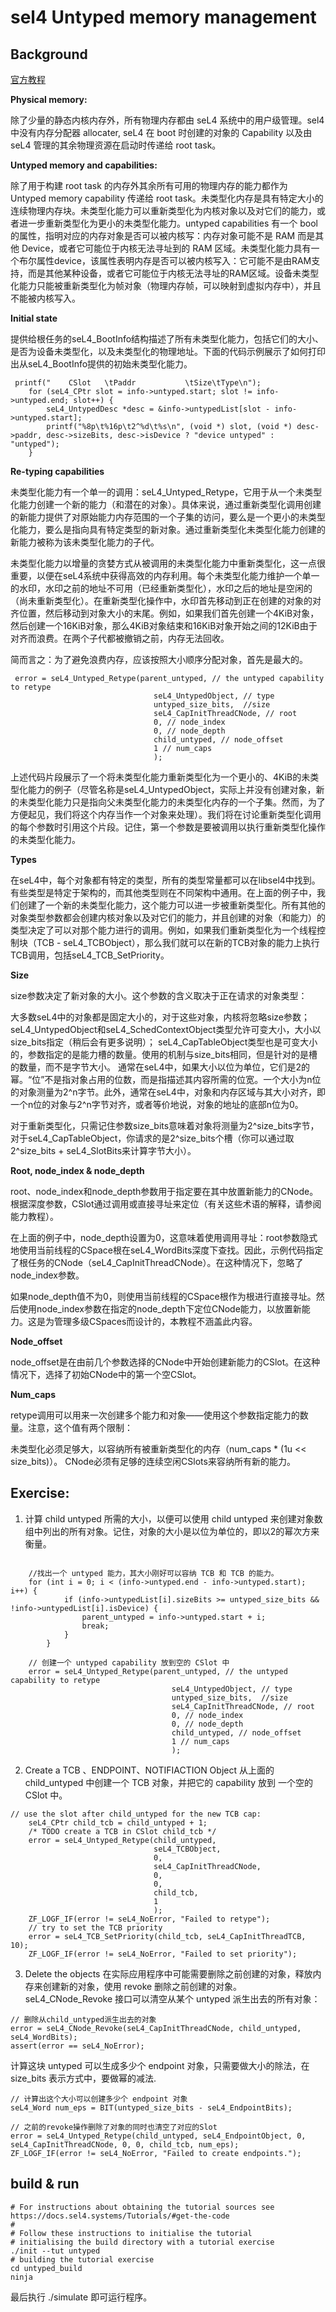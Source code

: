 # sel4 Untyped memory management

## Background
[官方教程](https://docs.sel4.systems/Tutorials/untyped.html)

**Physical memory:**

除了少量的静态内核内存外，所有物理内存都由 seL4 系统中的用户级管理。sel4 中没有内存分配器 allocater, seL4 在 boot 时创建的对象的 Capability 以及由seL4 管理的其余物理资源在启动时传递给 root task。

**Untyped memory and capabilities:**

除了用于构建 root task 的内存外其余所有可用的物理内存的能力都作为 Untyped memory capability 传递给 root task。未类型化内存是具有特定大小的连续物理内存块。未类型化能力可以重新类型化为内核对象以及对它们的能力，或者进一步重新类型化为更小的未类型化能力。untyped capabilities 有一个 bool 的属性，指明对应的内存对象是否可以被内核写：内存对象可能不是 RAM 而是其他 Device，或者它可能位于内核无法寻址到的 RAM 区域。未类型化能力具有一个布尔属性device，该属性表明内存是否可以被内核写入：它可能不是由RAM支持，而是其他某种设备，或者它可能位于内核无法寻址的RAM区域。设备未类型化能力只能被重新类型化为帧对象（物理内存帧，可以映射到虚拟内存中），并且不能被内核写入。

**Initial state**

提供给根任务的seL4_BootInfo结构描述了所有未类型化能力，包括它们的大小、是否为设备未类型化，以及未类型化的物理地址。下面的代码示例展示了如何打印出从seL4_BootInfo提供的初始未类型化能力。
```
 printf("    CSlot   \tPaddr           \tSize\tType\n");
    for (seL4_CPtr slot = info->untyped.start; slot != info->untyped.end; slot++) {
        seL4_UntypedDesc *desc = &info->untypedList[slot - info->untyped.start];
        printf("%8p\t%16p\t2^%d\t%s\n", (void *) slot, (void *) desc->paddr, desc->sizeBits, desc->isDevice ? "device untyped" : "untyped");
    }
```

**Re-typing capabilities**

未类型化能力有一个单一的调用：seL4_Untyped_Retype，它用于从一个未类型化能力创建一个新的能力（和潜在的对象）。具体来说，通过重新类型化调用创建的新能力提供了对原始能力内存范围的一个子集的访问，要么是一个更小的未类型化能力，要么是指向具有特定类型的新对象。通过重新类型化未类型化能力创建的新能力被称为该未类型化能力的子代。

未类型化能力以增量的贪婪方式从被调用的未类型化能力中重新类型化，这一点很重要，以便在seL4系统中获得高效的内存利用。每个未类型化能力维护一个单一的水印，水印之前的地址不可用（已经重新类型化），水印之后的地址是空闲的（尚未重新类型化）。在重新类型化操作中，水印首先移动到正在创建的对象的对齐位置，然后移动到对象大小的末尾。例如，如果我们首先创建一个4KiB对象，然后创建一个16KiB对象，那么4KiB对象结束和16KiB对象开始之间的12KiB由于对齐而浪费。在两个子代都被撤销之前，内存无法回收。

简而言之：为了避免浪费内存，应该按照大小顺序分配对象，首先是最大的。
```
 error = seL4_Untyped_Retype(parent_untyped, // the untyped capability to retype
                                seL4_UntypedObject, // type
                                untyped_size_bits,  //size
                                seL4_CapInitThreadCNode, // root
                                0, // node_index
                                0, // node_depth
                                child_untyped, // node_offset
                                1 // num_caps
                                );
```
上述代码片段展示了一个将未类型化能力重新类型化为一个更小的、4KiB的未类型化能力的例子（尽管名称是seL4_UntypedObject，实际上并没有创建对象，新的未类型化能力只是指向父未类型化能力的未类型化内存的一个子集。然而，为了方便起见，我们将这个内存当作一个对象来处理）。我们将在讨论重新类型化调用的每个参数时引用这个片段。记住，第一个参数是要被调用以执行重新类型化操作的未类型化能力。

**Types**

在seL4中，每个对象都有特定的类型，所有的类型常量都可以在libsel4中找到。有些类型是特定于架构的，而其他类型则在不同架构中通用。在上面的例子中，我们创建了一个新的未类型化能力，这个能力可以进一步被重新类型化。所有其他的对象类型参数都会创建内核对象以及对它们的能力，并且创建的对象（和能力）的类型决定了可以对那个能力进行的调用。例如，如果我们重新类型化为一个线程控制块（TCB - seL4_TCBObject），那么我们就可以在新的TCB对象的能力上执行TCB调用，包括seL4_TCB_SetPriority。

**Size**

size参数决定了新对象的大小。这个参数的含义取决于正在请求的对象类型：

大多数seL4中的对象都是固定大小的，对于这些对象，内核将忽略size参数；
seL4_UntypedObject和seL4_SchedContextObject类型允许可变大小，大小以size_bits指定（稍后会有更多说明）；
seL4_CapTableObject类型也是可变大小的，参数指定的是能力槽的数量。使用的机制与size_bits相同，但是针对的是槽的数量，而不是字节大小。
通常在seL4中，如果大小以位为单位，它们是2的幂。“位”不是指对象占用的位数，而是指描述其内容所需的位宽。一个大小为n位的对象测量为2^n字节。此外，通常在seL4中，对象和内存区域与其大小对齐，即一个n位的对象与2^n字节对齐，或者等价地说，对象的地址的底部n位为0。

对于重新类型化，只需记住参数size_bits意味着对象将测量为2^size_bits字节，对于seL4_CapTableObject，你请求的是2^size_bits个槽（你可以通过取2^size_bits + seL4_SlotBits来计算字节大小）。

**Root, node_index & node_depth**

root、node_index和node_depth参数用于指定要在其中放置新能力的CNode。根据深度参数，CSlot通过调用或直接寻址来定位（有关这些术语的解释，请参阅能力教程）。

在上面的例子中，node_depth设置为0，这意味着使用调用寻址：root参数隐式地使用当前线程的CSpace根在seL4_WordBits深度下查找。因此，示例代码指定了根任务的CNode（seL4_CapInitThreadCNode）。在这种情况下，忽略了node_index参数。

如果node_depth值不为0，则使用当前线程的CSpace根作为根进行直接寻址。然后使用node_index参数在指定的node_depth下定位CNode能力，以放置新能力。这是为管理多级CSpaces而设计的，本教程不涵盖此内容。

**Node_offset**

node_offset是在由前几个参数选择的CNode中开始创建新能力的CSlot。在这种情况下，选择了初始CNode中的第一个空CSlot。

**Num_caps**

retype调用可以用来一次创建多个能力和对象——使用这个参数指定能力的数量。注意，这个值有两个限制：

未类型化必须足够大，以容纳所有被重新类型化的内存（num_caps * (1u << size_bits)）。
CNode必须有足够的连续空闲CSlots来容纳所有新的能力。

## Exercise:
1. 计算 child untyped 所需的大小，以便可以使用 child untyped 来创建对象数组中列出的所有对象。记住，对象的大小是以位为单位的，即以2的幂次方来衡量。
```seL4_Word untyped_size_bits = seL4_TCBBits + 1; // 2^11 + 2^4 + 2^5  & 考虑对齐 +1

    //找出一个 untyped 能力，其大小刚好可以容纳 TCB 和 TCB 的能力。
    for (int i = 0; i < (info->untyped.end - info->untyped.start); i++) {
            if (info->untypedList[i].sizeBits >= untyped_size_bits && !info->untypedList[i].isDevice) {
                parent_untyped = info->untyped.start + i;
                break;
            }
        }

    // 创建一个 untyped capability 放到空的 CSlot 中
    error = seL4_Untyped_Retype(parent_untyped, // the untyped capability to retype
                                    seL4_UntypedObject, // type
                                    untyped_size_bits,  //size
                                    seL4_CapInitThreadCNode, // root
                                    0, // node_index
                                    0, // node_depth
                                    child_untyped, // node_offset
                                    1 // num_caps
                                    );

```
2. Create a TCB 、ENDPOINT、NOTIFIACTION Object
从上面的 child_untyped 中创建一个 TCB 对象，并把它的 capability 放到 一个空的 CSlot 中。
```
// use the slot after child_untyped for the new TCB cap:
    seL4_CPtr child_tcb = child_untyped + 1;
    /* TODO create a TCB in CSlot child_tcb */
    error = seL4_Untyped_Retype(child_untyped, 
                                seL4_TCBObject, 
                                0, 
                                seL4_CapInitThreadCNode, 
                                0, 
                                0, 
                                child_tcb, 
                                1
                                );
    ZF_LOGF_IF(error != seL4_NoError, "Failed to retype");
    // try to set the TCB priority
    error = seL4_TCB_SetPriority(child_tcb, seL4_CapInitThreadTCB, 10);
    ZF_LOGF_IF(error != seL4_NoError, "Failed to set priority");
```

3. Delete the objects
在实际应用程序中可能需要删除之前创建的对象，释放内存来创建新的对象，使用 revoke 删除之前创建的对象。
seL4_CNode_Revoke 接口可以清空从某个 untyped 派生出去的所有对象：
```
// 删除从child_untyped派生出去的对象
error = seL4_CNode_Revoke(seL4_CapInitThreadCNode, child_untyped, seL4_WordBits);
assert(error == seL4_NoError);
```
计算这块 untyped 可以生成多少个 endpoint 对象，只需要做大小的除法，在 size_bits 表示方式中，要做幂的减法.

```
// 计算出这个大小可以创建多少个 endpoint 对象
seL4_Word num_eps = BIT(untyped_size_bits - seL4_EndpointBits);

// 之前的revoke操作删除了对象的同时也清空了对应的Slot
error = seL4_Untyped_Retype(child_untyped, seL4_EndpointObject, 0, seL4_CapInitThreadCNode, 0, 0, child_tcb, num_eps);
ZF_LOGF_IF(error != seL4_NoError, "Failed to create endpoints.");
```


## build & run
```
# For instructions about obtaining the tutorial sources see https://docs.sel4.systems/Tutorials/#get-the-code
#
# Follow these instructions to initialise the tutorial
# initialising the build directory with a tutorial exercise
./init --tut untyped
# building the tutorial exercise
cd untyped_build
ninja
```
最后执行 ./simulate 即可运行程序。
